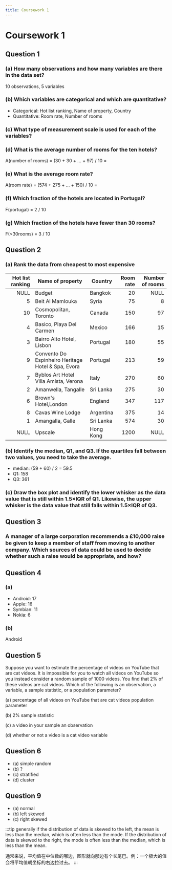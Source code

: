 ```yaml
---
title: Coursework 1
---
```


# Coursework 1

## Question 1

### (a) How many observations and how many variables are there in the data set?

10 observations, 5 variables

### (b) Which variables are categorical and which are quantitative?

- Categorical: Hot list ranking, Name of property, Country
- Quantitative: Room rate, Number of rooms

### (c) What type of <purple>measurement scale</purple> is used for each of the variables?


### (d) What is the average number of rooms for the ten hotels?

A(number of rooms) = (30 + 30 + ... + 97) / 10 =

### (e) What is the average room rate?

A(room rate) = (574 + 275 + ... + 150) / 10 = 

### (f) <purple>Which fraction</purple> of the hotels are located in Portugal?

F(portugal) = 2 / 10

### (g) <purple>Which fraction</purple> of the hotels have fewer than 30 rooms?

F(<30rooms) = 3 / 10

## Question 2

### (a) Rank the data from cheapest to most expensive

| Hot list ranking | Name of property                                   | Country   | Room rate | Number of rooms |
| ---------------: | -------------------------------------------------- | --------- | --------: | --------------: |
| NULL             | Budget                                             | Bangkok   | 20        | NULL            |
| 5                | Beit Al Mamlouka                                   | Syria     | 75        | 8               |
| 10               | Cosmopolitan, Toronto                              | Canada    | 150       | 97              |
| 4                | Basico, Playa Del Carmen                           | Mexico    | 166       | 15              |
| 3                | Bairro Alto Hotel, Lisbon                          | Portugal  | 180       | 55              |
| 9                | Convento Do Espinheiro Heritage Hotel & Spa, Evora | Portugal  | 213       | 59              |
| 7                | Byblos Art Hotel Villa Amista, Verona              | Italy     | 270       | 60              |
| 2                | Amanwella, Tangalle                                | Sri Lanka | 275       | 30              |
| 6                | Brown's Hotel,London                               | England   | 347       | 117             |
| 8                | Cavas Wine Lodge                                   | Argentina | 375       | 14              |
| 1                | Amangalla, Galle                                   | Sri Lanka | 574       | 30              |
| NULL             | Upscale                                            | Hong Kong | 1200      | NULL            |

### (b) Identify the median, Q1, and Q3. If the quartiles fall between two values, you need to take the average.
- median: (59 + 60) / 2 = 59.5
- Q1: 158
- Q3: 361

### (c) Draw the box plot and identify the lower whisker as the data value that is still within 1.5×IQR of Q1. Likewise, the upper whisker is the data value that still falls within 1.5×IQR of Q3.

## Question 3
### A manager of a large corporation recommends a £10,000 raise be given to keep a member of staﬀ from moving to another company. Which sources of data could be used to decide whether such a raise would be appropriate, and how?

## Question 4
### (a)
- Android: 17
- Apple: 16
- Symbian: 11
- Nokia: 6

### (b)
Android

## Question 5
Suppose you want to estimate the percentage of videos on YouTube that are cat videos. It is impossible for you to watch all videos on YouTube so you instead consider a random sample of 1000 videos. You ﬁnd that 2% of these videos are cat videos. Which of the following is an observation, a variable, a sample statistic, or a population parameter?

(a) percentage of all videos on YouTube that are cat videos <purple>population parameter</purple>

(b) 2%  <purple>sample statistic</purple>

(c) a video in your sample <purple>an observation</purple>

(d) whether or not a video is a cat video <purple>variable</purple>

## Question 6
- (a) simple random
- (b) ?
- (c) stratified
- (d) cluster

## Question 9
- (a) normal
- (b) left skewed
- (c) right skewed

:::tip
generally if the distribution of data is skewed to the left, the mean is less than the median, which is often less than the mode. If the distribution of data is skewed to the right, the mode is often less than the median, which is less than the mean.

通常来说，平均值在中位数的哪边，图形就向那边有个长尾巴。例：一个极大的值会将平均值朝坐标的右边拉过去。
:::
